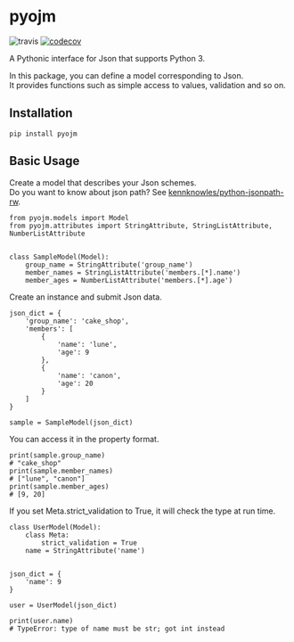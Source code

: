 pyojm
=====
![travis](https://travis-ci.org/lune-sta/pyojm.svg?branch=master)
[![codecov](https://codecov.io/gh/lune-sta/pyojm/branch/master/graph/badge.svg)](https://codecov.io/gh/lune-sta/pyojm)

A Pythonic interface for Json that supports Python 3.

In this package, you can define a model corresponding to Json.  
It provides functions such as simple access to values, validation and so on.


## Installation
```$xslt
pip install pyojm
```

## Basic Usage
Create a model that describes your Json schemes.  
Do you want to know about json path? See [kennknowles/python-jsonpath-rw](https://github.com/kennknowles/python-jsonpath-rw).

```$xslt
from pyojm.models import Model
from pyojm.attributes import StringAttribute, StringListAttribute, NumberListAttribute


class SampleModel(Model):
    group_name = StringAttribute('group_name')
    member_names = StringListAttribute('members.[*].name')
    member_ages = NumberListAttribute('members.[*].age')
```

Create an instance and submit Json data.
```$xslt
json_dict = {
    'group_name': 'cake_shop',
    'members': [
        {
            'name': 'lune',
            'age': 9
        },
        {
            'name': 'canon',
            'age': 20
        }
    ]
}

sample = SampleModel(json_dict)
```

You can access it in the property format.
```$xslt
print(sample.group_name)
# "cake_shop"
print(sample.member_names)
# ["lune", "canon"]
print(sample.member_ages)
# [9, 20]
```

If you set Meta.strict_validation to True, it will check the type at run time.
```$xslt
class UserModel(Model):
    class Meta:
        strict_validation = True
    name = StringAttribute('name')


json_dict = {
    'name': 9
}

user = UserModel(json_dict)

print(user.name)
# TypeError: type of name must be str; got int instead
```

